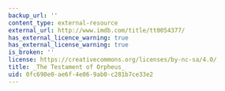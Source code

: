 ```yaml
---
backup_url: ''
content_type: external-resource
external_url: http://www.imdb.com/title/tt0054377/
has_external_licence_warning: true
has_external_license_warning: true
is_broken: ''
license: https://creativecommons.org/licenses/by-nc-sa/4.0/
title: _The Testament of Orpheus_
uid: 0fc690e0-ae6f-4e06-9ab0-c281b7ce33e2
---
```

